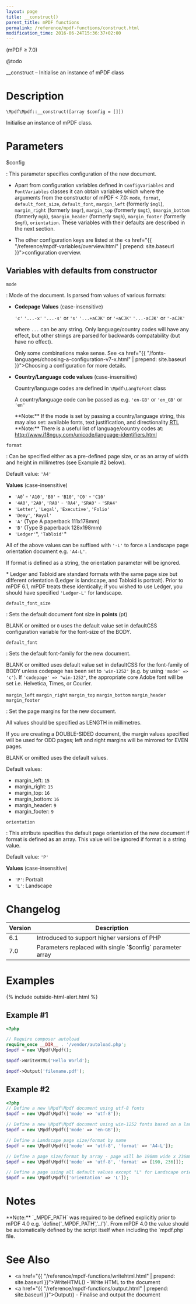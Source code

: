 ```yaml
---
layout: page
title: __construct()
parent_title: mPDF functions
permalink: /reference/mpdf-functions/construct.html
modification_time: 2016-06-24T15:36:37+02:00
---
```


(mPDF &ge; 7.0)

@todo

__construct – Initialise an instance of mPDF class

# Description

`\Mpdf\Mpdf::__construct([array $config = []])`

Initialise an instance of mPDF class.

# Parameters

<span class="parameter">$config</span>

: This parameter specifies configuration of the new document.

  * Apart from configuration variables defined in
  `ConfigVariables` and `FontVariables` classes it can obtain variables which where the arguments
  from the constructor of   mPDF&nbsp;<&nbsp;7.0: `mode`, `format`, `default_font_size`, `default_font`, `margin_left` (formerly `$mgl`),
  `margin_right` (formerly `$mgr`), `margin_top` (formerly `$mgt`), `$margin_bottom` (formerly `mgb`), `$margin_header` (formerly `$mgh`),
  `margin_footer` (formerly `$mgf`), `orientation`. These variables with their defaults are described in the next section.

  * The other configuration keys are listed at the <a href="{{ "/reference/mpdf-variables/overview.html" | prepend: site.baseurl }}">configuration overview</a>.

## Variables with defaults from constructor

`mode`

: Mode of the document. Is parsed from values of various formats:

  * **Codepage Values** (case-insensitive)

    `'c'`
    `'...-x'`
    `'...-s'` or `'s'`
    `'...+aCJK'` or `'+aCJK'`
    `'...-aCJK'` or `'-aCJK'`

    where `...` can be any string. Only language/country codes will have any effect, but other strings are parsed for
    backwards compatability (but have no effect).

    Only some combinations make sense. See
    <a href="{{ "/fonts-languages/choosing-a-configuration-v7-x.html" | prepend: site.baseurl }}">Choosing a configuration</a>
    for more details.

  * **Country/Language code values** (case-insensitive)

    Country/language codes are defined in `\Mpdf\LangToFont` class

    A country/language code can be passed as e.g. `'en-GB'` or `'en_GB'` or `'en'`

    <div class="alert alert-info" role="alert" markdown="1">
      **Note:** If the <span class="parameter">mode</span> is set by passing a country/language string,
      this may also set: available fonts, text justification, and directionality
      <acronym title="Right-to-Left document, used for Hebrew and Arabic languages">RTL</acronym>
    </div>

    <div class="alert alert-info" role="alert" markdown="1">
      **Note:** There is a useful list of language/country codes at:
      <a href="http://www.i18nguy.com/unicode/language-identifiers.html">http://www.i18nguy.com/unicode/language-identifiers.html</a>
    </div>

`format`

: Can be specified either as a pre-defined page size, or as an array of width and height in millimetres (see Example #2 below).

  Default value: `'A4'`

  **Values** (case-insensitive)

  - `'A0`' - `'A10'`, `'B0'` - `'B10'`, `'C0'` - `'C10'`
  - `'4A0'`, `'2A0'`, `'RA0'` - `'RA4'`, `'SRA0'` - `'SRA4'`
  - `'Letter'`, `'Legal'`, `'Executive'`, `'Folio'`
  - `'Demy'`, `'Royal'`
  - `'A'` (Type A paperback 111x178mm)
  - `'B'` (Type B paperback 128x198mm)
  - `'Ledger'`\*, `'Tabloid'`\*

  All of the above values can be suffixed with `'-L'` to force a Landscape page orientation document e.g. `'A4-L'`.

  If <span class="parameter">format</span> is defined as a string, the <span class="parameter">orientation</span>
  parameter will be ignored.

  \* Ledger and Tabloid are standard formats with the same page size but different orientation
  (Ledger is landscape, and Tabloid is portrait). Prior to mPDF 6.1, mPDF treats these identically; if you wished to use
  Ledger, you should have specified `'Ledger-L'` for landscape.

`default_font_size`

: Sets the default document font size in **points** (pt)

  <span class="smallblock">BLANK</span> or omitted or `0` uses the default value set in <span class="parameter">defaultCSS</span>
  configuration variable for the font-size of the BODY.

`default_font`

: Sets the default font-family for the new document.

  <span class="smallblock">BLANK</span> or omitted uses default value set in <span class="parameter">defaultCSS</span> for the font-family of BODY
  unless <span class="parameter">codepage</span> has been set to `'win-1252'` (e.g. by using `'mode' => 'c'`). If
  `'codepage' => "win-1252"`, the appropriate core Adobe font will be set i.e. Helvetica, Times, or Courier.

`margin_left`
`margin_right`
`margin_top`
`margin_bottom`
`margin_header`
`margin_footer`

: Set the page margins for the new document.

  All values should be specified as <span class="smallblock">LENGTH</span> in millimetres.

  If you are creating a <span class="smallblock">DOUBLE-SIDED</span> document, the margin values specified will be
  used for <span class="smallblock">ODD</span> pages; left and right margins will be mirrored for
  <span class="smallblock">EVEN</span> pages.

  <span class="smallblock">BLANK</span> or omitted uses the default values.

  Default values:

  - <span class="parameter">margin_left</span>:   `15`
  - <span class="parameter">margin_right</span>:  `15`
  - <span class="parameter">margin_top</span>:    `16`
  - <span class="parameter">margin_bottom</span>: `16`
  - <span class="parameter">margin_header</span>:  `9`
  - <span class="parameter">margin_footer</span>:  `9`

`orientation`

: This attribute specifies the default page orientation of the new document if <span class="parameter">format</span>
  is defined as an array. This value will be ignored if <span class="parameter">format</span> is a string value.


  Default value: `'P'`

  **Values** (case-insensitive)

   * `'P'`: Portrait
   * `'L'`: Landscape

# Changelog

<table class="table">
<thead>
  <tr>
    <th>Version</th>
    <th>Description</th>
  </tr>
</thead>
<tbody>
<tr>
  <td>6.1</td>
  <td>Introduced to support higher versions of PHP</td>
</tr>
<tr>
  <td>7.0</td>
  <td markdown="1">
  Parameters replaced with single `$config` parameter array
  </td>
</tr>
</tbody>
</table>

# Examples

{% include outside-html-alert.html %}

## Example #1

```php
<?php

// Require composer autoload
require_once __DIR__ . '/vendor/autoload.php';
$mpdf = new \Mpdf\Mpdf();

$mpdf->WriteHTML('Hello World');

$mpdf->Output('filename.pdf');

```

## Example #2

```php
<?php
// Define a new \Mpdf\Mpdf document using utf-8 fonts
$mpdf = new \Mpdf\Mpdf(['mode' => 'utf-8']);

// Define a new \Mpdf\Mpdf document using win-1252 fonts based on a language/country code
$mpdf = new \Mpdf\Mpdf(['mode' => 'en-GB']);

// Define a Landscape page size/format by name
$mpdf = new \Mpdf\Mpdf(['mode' => 'utf-8', 'format' => 'A4-L']);

// Define a page size/format by array - page will be 190mm wide x 236mm height
$mpdf = new \Mpdf\Mpdf(['mode' => 'utf-8', 'format' => [190, 236]]);

// Define a page using all default values except "L" for Landscape orientation
$mpdf = new \Mpdf\Mpdf(['orientation' => 'L']);

```

# Notes

<div class="alert alert-info" role="alert" markdown="1">
  **Note:** `_MPDF_PATH` was required to be
  defined explicitly prior to mPDF 4.0 e.g. `define('_MPDF_PATH','../')`. From mPDF 4.0 the value should be automatically
  defined by the script itself when including the `mpdf.php` file.
</div>

# See Also

- <a href="{{ "/reference/mpdf-functions/writehtml.html" | prepend: site.baseurl }}">WriteHTML()</a> - Write HTML to the document
- <a href="{{ "/reference/mpdf-functions/output.html" | prepend: site.baseurl }}">Output()</a> - Finalise and output the document

